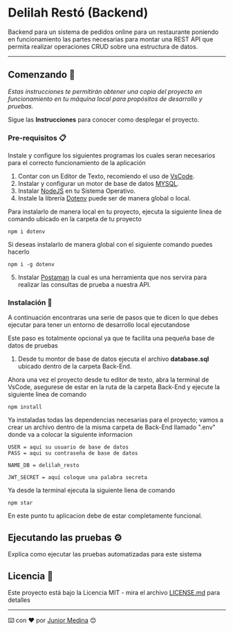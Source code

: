 # Delilah Restó (Backend)

Backend para un sistema de pedidos online para un restaurante poniendo en funcionamiento las partes necesarias para montar una REST API que permita realizar operaciones CRUD sobre una estructura de datos.

---

## Comenzando 🚀

_Estas instrucciones te permitirán obtener una copia del proyecto en funcionamiento en tu máquina local para propósitos de desarrollo y pruebas._

Sigue las **Instrucciones** para conocer como desplegar el proyecto.

### Pre-requisitos 📋

Instale y configure los siguientes programas los cuales seran necesarios para el correcto funcionamiento de la aplicación

1. Contar con un Editor de Texto, recomiendo el uso de [VsCode](https://code.visualstudio.com/).
2. Instalar y configurar un motor de base de datos [MYSQL](https://www.mysql.com/).
3. Instalar [NodeJS](https://nodejs.org/en/) en tu Sistema Operativo.
4. Instale la librería [Dotenv](https://www.npmjs.com/package/dotenv) puede ser de manera global o local.

Para instalarlo de manera local en tu proyecto, ejecuta la siguiente linea de comando ubicado en la carpeta de tu proyecto

```
npm i dotenv
```

Si deseas instalarlo de manera global con el siguiente comando puedes hacerlo

```
npm i -g dotenv
```

5. Instalar [Postaman](https://www.postman.com/downloads/) la cual es una herramienta que nos servira para realizar las consultas de prueba a nuestra API.

### Instalación 🔧

A continuación encontraras una serie de pasos que te dicen lo que debes ejecutar para tener un entorno de desarrollo local ejecutandose

Este paso es totalmente opcional ya que te facilita una pequeña base de datos de pruebas

1. Desde tu montor de base de datos ejecuta el archivo **database.sql** ubicado dentro de la carpeta Back-End.

Ahora una vez el proyecto desde tu editor de texto, abra la terminal de VsCode, asegurese de estar en la ruta de la carpeta Back-End y ejecute la siguiente linea de comando

```
npm install
```

Ya instaladas todas las dependencias necesarias para el proyecto; vamos a crear un archivo dentro de la misma carpeta de Back-End llamado ".env" donde va a colocar la siguiente informacion

```
USER = aquí su usuario de base de datos
PASS = aqui su contraseña de base de datos

NAME_DB = delilah_resto

JWT_SECRET = aquí coloque una palabra secreta
```

Ya desde la terminal ejecuta la siguiente liena de comando

```
npm star
```

En este punto tu aplicacion debe de estar completamente funcional.

## Ejecutando las pruebas ⚙️

Explica como ejecutar las pruebas automatizadas para este sistema

## Licencia 📄

Este proyecto está bajo la Licencia MIT - mira el archivo [LICENSE.md]('./LICENSE') para detalles

---

⌨️ con ❤️ por [Junior Medina](https://github.com/juniiormediina) 😊
